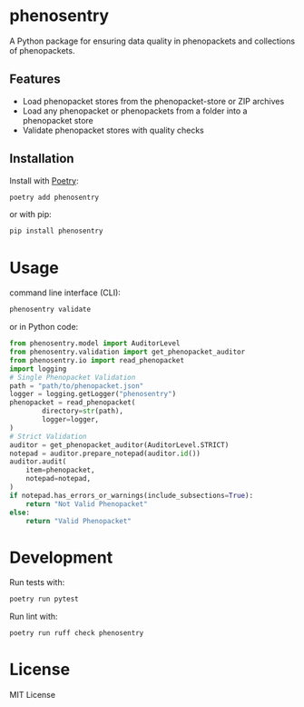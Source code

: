 # phenosentry

A Python package for ensuring data quality in phenopackets and collections of phenopackets.

## Features

- Load phenopacket stores from the phenopacket-store or ZIP archives
- Load any phenopacket or phenopackets from a folder into a phenopacket store
- Validate phenopacket stores with quality checks

## Installation

Install with [Poetry](https://python-poetry.org/):

```bash
poetry add phenosentry
```
or with pip:

```bash
pip install phenosentry
```

# Usage
command line interface (CLI):
```bash
phenosentry validate
```

or in Python code:

```python
from phenosentry.model import AuditorLevel
from phenosentry.validation import get_phenopacket_auditor
from phenosentry.io import read_phenopacket
import logging
# Single Phenopacket Validation
path = "path/to/phenopacket.json"
logger = logging.getLogger("phenosentry")
phenopacket = read_phenopacket(
        directory=str(path),
        logger=logger,
)
# Strict Validation
auditor = get_phenopacket_auditor(AuditorLevel.STRICT)
notepad = auditor.prepare_notepad(auditor.id())
auditor.audit(
    item=phenopacket,
    notepad=notepad,
)
if notepad.has_errors_or_warnings(include_subsections=True):
    return "Not Valid Phenopacket"
else:
    return "Valid Phenopacket"
```

# Development
Run tests with:

```bash
poetry run pytest
```

Run lint with:
```bash
poetry run ruff check phenosentry
```

# License 
MIT License